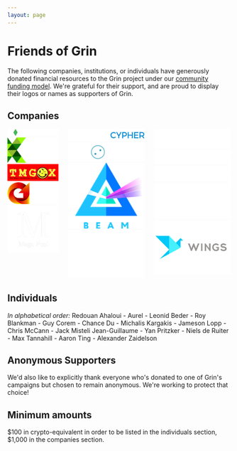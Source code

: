```yaml
---
layout: page
---
```


# Friends of Grin

The following companies, institutions, or individuals have generously donated financial resources to the Grin project under our [community funding model](funding.md). We're grateful for their support, and are proud to display their logos or names as supporters of Grin.

## Companies

<!-- Temporary black div until we convert to black on white logos -->
<div id="friend-logos" class="columns">
	<div class="column">
		<div class="cell">
			<a href="https://www.bitonic.nl/"><img src="assets/images/logos/bitonic-white.png" title="Bitonic"></a>
		</div>
		<div class="cell">
			<a href="https://www.kryptonite1.co/"><img src="assets/images/logos/kr1_med.png" title="KR1"></a>
		</div>
		<div class="cell">
			<a href="https://www.tmgox.com/"><img src="assets/images/logos/tmgox-logo.jpg" title="KR1"></a>
		</div>
		<div class="cell">
			<a href="https://gpu.one/"><img src="assets/images/logos/gpuOne-white.png" title="GPU.one"></a>
		</div>
		<div class="cell">
			<a href="https://www.megapool.info/"><img src="assets/images/logos/Mega-Pool-Logo-trans.png" title="Mega Pool"></a>
		</div>
	</div>
	<div class="column">
		<div class="cell">
			<a href="https://www.blockcypher.com/"><img src="assets/images/logos/blockcypher_logo_white.svg" title="BlockCypher"></a>
		</div>
		<div class="cell">
			<a href="https://kyokan.io/"><img src="assets/images/logos/kyokan_teal_white.png" title="BlockCypher"></a>
		</div>
		<div class="cell">
			<a href="https://beam-mw.com/"><img src="assets/images/logos/beam_logo.png" title="Beam"></a>
		</div>
		<div class="cell">
			<a href="https://continue.capital/"><img src="assets/images/logos/continuecapital.png" title="Continue Capital"></a>
		</div>
	</div>
	<div class="column">
		<div class="cell">
			<a href="http://cyphercapital.net/"><img src="assets/images/logos/cypher_capital.png" title="Cypher Capital"></a>
		</div>
		<div class="cell">
			<a href="https://hashrabbit.co/"><img src="assets/images/logos/hashrabbit.png" title="Cypher Capital"></a>
		</div>
		<div class="cell">
			<a href="https://lemniscap.com/"><img src="assets/images/logos/lemniscap.png" title="Lemniscap"></a>
		</div>
		<div class="cell">
			<img src="assets/images/logos/chanceventures.png" title="Chance Ventures">
		</div>
		<div class="cell">
			<a href="https://www.wings.ai/"><img src="assets/images/logos/wingsai-grey.png" title="Wings"></a>
		</div>
	</div>
</div>

## Individuals

_In alphabetical order:_
Redouan Ahaloui - Aurel - Leonid Beder - Roy Blankman - Guy Corem - Chance Du - Michalis Kargakis - Jameson Lopp - Chris McCann - Jack Misteli Jean-Guillaume - Yan Pritzker - Niels de Ruiter - Max Tannahill - Aaron Ting - Alexander Zaidelson

## Anonymous Supporters

We'd also like to explicitly thank everyone who's donated to one of Grin's campaigns but chosen to remain anonymous. We're working to protect that choice!

## Minimum amounts

$100 in crypto-equivalent in order to be listed in the individuals section, $1,000 in the companies section.
